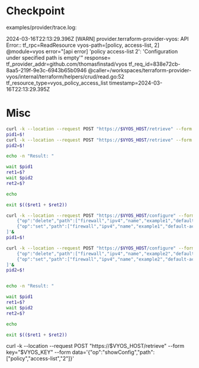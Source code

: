 
# Checkpoint
<!--
TODO Continue work on broken create when resource is empty
  add test case as "policy access-list 42"
-->
examples/provider/trace.log:

2024-03-16T22:13:29.396Z [WARN]  provider.terraform-provider-vyos: API Error:: tf_rpc=ReadResource vyos-path=[policy, access-list, 2] @module=vyos error="[api error] 'policy access-list 2': 'Configuration under specified path is empty'" response=<nil> tf_provider_addr=github.com/thomasfinstad/vyos tf_req_id=838e72cb-8aa5-219f-9e3c-6943b65b0946 @caller=/workspaces/terraform-provider-vyos/internal/terraform/helpers/crud/read.go:52 tf_resource_type=vyos_policy_access_list timestamp=2024-03-16T22:13:29.395Z


# Misc
```bash
curl -k --location --request POST "https://$VYOS_HOST/retrieve" --form key="$VYOS_KEY" --form data='{"op":"showConfig","path": ["firewall","ipv4","name","example1"]}'&
pid1=$!
curl -k --location --request POST "https://$VYOS_HOST/retrieve" --form key="$VYOS_KEY" --form data='{"op":"showConfig","path": ["firewall","ipv4","name","example2"]}'&
pid2=$!

echo -n "Result: "

wait $pid1
ret1=$?
wait $pid2
ret2=$?

echo

exit $(($ret1 + $ret2))
```

```bash
curl -k --location --request POST "https://$VYOS_HOST/configure" --form key="$VYOS_KEY" --form data='[
    {"op":"delete","path":["firewall","ipv4","name","example1","default-action","accept"]},
    {"op":"set","path":["firewall","ipv4","name","example1","default-action","accept"]}
]'&
pid1=$!

curl -k --location --request POST "https://$VYOS_HOST/configure" --form key="$VYOS_KEY" --form data='[
    {"op":"delete","path":["firewall","ipv4","name","example2","default-action","accept"]},
    {"op":"set","path":["firewall","ipv4","name","example2","default-action","accept"]}
]'&
pid2=$!


echo -n "Result: "

wait $pid1
ret1=$?
wait $pid2
ret2=$?

echo

exit $(($ret1 + $ret2))
```

curl -k --location --request POST "https://$VYOS_HOST/retrieve" --form key="$VYOS_KEY" --form data='{"op":"showConfig","path":["policy","access-list","2"]}'
